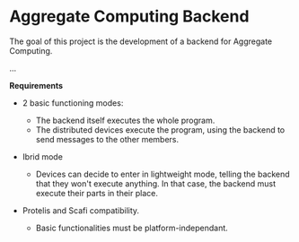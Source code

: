 # Aggregate Computing Backend

The goal of this project is the development of a backend for Aggregate Computing.

...

**Requirements**

*	2 basic functioning modes:
	*	The backend itself executes the whole program.
	*	The distributed devices execute the program, using the backend to send messages to the other members.
	
*	Ibrid mode
	*	Devices can decide to enter in lightweight mode, telling the backend that they won't execute anything.
		In that case, the backend must execute their parts in their place.
		
*	Protelis and Scafi compatibility.
	*	Basic functionalities must be platform-independant.